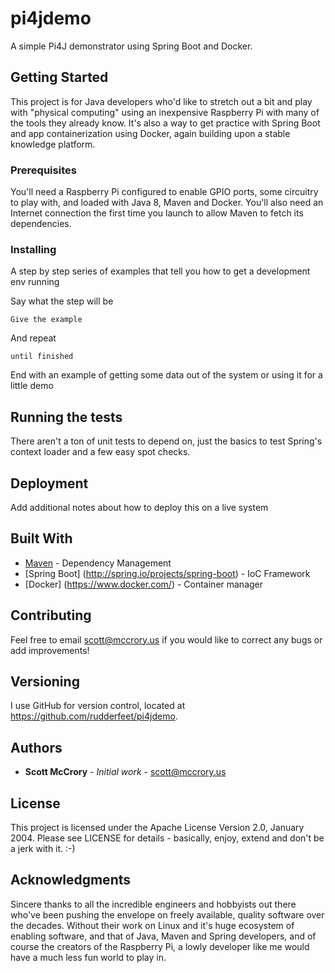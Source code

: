 # pi4jdemo

A simple Pi4J demonstrator using Spring Boot and Docker.

## Getting Started

This project is for Java developers who'd like to stretch out a bit and play
with "physical computing" using an inexpensive Raspberry Pi with many of the
tools they already know.  It's also a way to get practice with Spring Boot and
app containerization using Docker, again building upon a stable knowledge platform.

### Prerequisites

You'll need a Raspberry Pi configured to enable GPIO ports, some
circuitry to play with, and loaded with Java 8, Maven and Docker.  You'll
also need an Internet connection the first time you launch to allow
Maven to fetch its dependencies.

### Installing

A step by step series of examples that tell you how to get a development env running

Say what the step will be

```
Give the example
```

And repeat

```
until finished
```

End with an example of getting some data out of the system or using it for a little demo

## Running the tests

There aren't a ton of unit tests to depend on, just the basics to test Spring's
context loader and a few easy spot checks.

## Deployment

Add additional notes about how to deploy this on a live system

## Built With

* [Maven](https://maven.apache.org/) - Dependency Management
* [Spring Boot] (http://spring.io/projects/spring-boot) - IoC Framework
* [Docker] (https://www.docker.com/) - Container manager

## Contributing

Feel free to email scott@mccrory.us if you would like to correct any bugs or add
improvements!

## Versioning

I use GitHub for version control, located at https://github.com/rudderfeet/pi4jdemo.

## Authors

* **Scott McCrory** - *Initial work* - scott@mccrory.us

## License

This project is licensed under the Apache License Version 2.0, January 2004.
Please see LICENSE for details - basically, enjoy, extend and don't be a jerk with it. :-)

## Acknowledgments

Sincere thanks to all the incredible engineers and hobbyists out there who've been
pushing the envelope on freely available, quality software over the decades. Without
their work on Linux and it's huge ecosystem of enabling software, and that of Java,
Maven and Spring developers, and of course the creators of the Raspberry Pi, a lowly
developer like me would have a much less fun world to play in.
